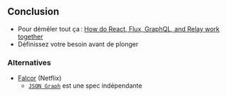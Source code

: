 ## Conclusion

* Pour démêler tout ça : [How do React, Flux, GraphQL, and Relay work together](https://www.quora.com/How-do-React-Flux-GraphQL-and-Relay-work-together)
* Définissez votre besoin avant de plonger

### Alternatives

* [Falcor](http://netflix.github.io/falcor/) (Netflix)
  * [``JSON Graph``](http://jsongraphformat.info/) est une spec indépendante
